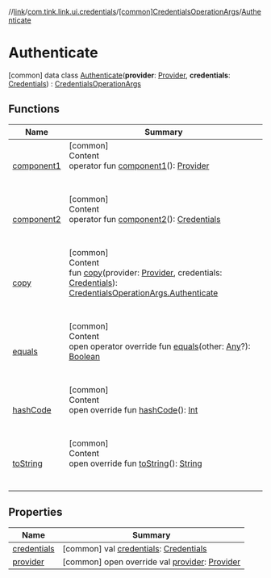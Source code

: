 //[link](../../../index.md)/[com.tink.link.ui.credentials](../../index.md)/[[common]CredentialsOperationArgs](../index.md)/[Authenticate](index.md)



# Authenticate  
 [common] data class [Authenticate](index.md)(**provider**: [Provider](../../../com.tink.model.provider/[common]-provider/index.md), **credentials**: [Credentials](../../../com.tink.model.credentials/[common]-credentials/index.md)) : [CredentialsOperationArgs](../index.md)   


## Functions  
  
|  Name|  Summary| 
|---|---|
| <a name="com.tink.link.ui.credentials/CredentialsOperationArgs.Authenticate/component1/#/PointingToDeclaration/"></a>[component1](component1.md)| <a name="com.tink.link.ui.credentials/CredentialsOperationArgs.Authenticate/component1/#/PointingToDeclaration/"></a>[common]  <br>Content  <br>operator fun [component1](component1.md)(): [Provider](../../../com.tink.model.provider/[common]-provider/index.md)  <br><br><br>
| <a name="com.tink.link.ui.credentials/CredentialsOperationArgs.Authenticate/component2/#/PointingToDeclaration/"></a>[component2](component2.md)| <a name="com.tink.link.ui.credentials/CredentialsOperationArgs.Authenticate/component2/#/PointingToDeclaration/"></a>[common]  <br>Content  <br>operator fun [component2](component2.md)(): [Credentials](../../../com.tink.model.credentials/[common]-credentials/index.md)  <br><br><br>
| <a name="com.tink.link.ui.credentials/CredentialsOperationArgs.Authenticate/copy/#com.tink.model.provider.Provider#com.tink.model.credentials.Credentials/PointingToDeclaration/"></a>[copy](copy.md)| <a name="com.tink.link.ui.credentials/CredentialsOperationArgs.Authenticate/copy/#com.tink.model.provider.Provider#com.tink.model.credentials.Credentials/PointingToDeclaration/"></a>[common]  <br>Content  <br>fun [copy](copy.md)(provider: [Provider](../../../com.tink.model.provider/[common]-provider/index.md), credentials: [Credentials](../../../com.tink.model.credentials/[common]-credentials/index.md)): [CredentialsOperationArgs.Authenticate](index.md)  <br><br><br>
| <a name="kotlin/Any/equals/#kotlin.Any?/PointingToDeclaration/"></a>[equals](../../../com.tink.service.user/[common]-user-profile-service-impl/index.md#%5Bkotlin%2FAny%2Fequals%2F%23kotlin.Any%3F%2FPointingToDeclaration%2F%5D%2FFunctions%2F1135467963)| <a name="kotlin/Any/equals/#kotlin.Any?/PointingToDeclaration/"></a>[common]  <br>Content  <br>open operator override fun [equals](../../../com.tink.service.user/[common]-user-profile-service-impl/index.md#%5Bkotlin%2FAny%2Fequals%2F%23kotlin.Any%3F%2FPointingToDeclaration%2F%5D%2FFunctions%2F1135467963)(other: [Any](https://kotlinlang.org/api/latest/jvm/stdlib/kotlin/-any/index.html)?): [Boolean](https://kotlinlang.org/api/latest/jvm/stdlib/kotlin/-boolean/index.html)  <br><br><br>
| <a name="kotlin/Any/hashCode/#/PointingToDeclaration/"></a>[hashCode](../../../com.tink.service.user/[common]-user-profile-service-impl/index.md#%5Bkotlin%2FAny%2FhashCode%2F%23%2FPointingToDeclaration%2F%5D%2FFunctions%2F1135467963)| <a name="kotlin/Any/hashCode/#/PointingToDeclaration/"></a>[common]  <br>Content  <br>open override fun [hashCode](../../../com.tink.service.user/[common]-user-profile-service-impl/index.md#%5Bkotlin%2FAny%2FhashCode%2F%23%2FPointingToDeclaration%2F%5D%2FFunctions%2F1135467963)(): [Int](https://kotlinlang.org/api/latest/jvm/stdlib/kotlin/-int/index.html)  <br><br><br>
| <a name="kotlin/Any/toString/#/PointingToDeclaration/"></a>[toString](../../../com.tink.service.user/[common]-user-profile-service-impl/index.md#%5Bkotlin%2FAny%2FtoString%2F%23%2FPointingToDeclaration%2F%5D%2FFunctions%2F1135467963)| <a name="kotlin/Any/toString/#/PointingToDeclaration/"></a>[common]  <br>Content  <br>open override fun [toString](../../../com.tink.service.user/[common]-user-profile-service-impl/index.md#%5Bkotlin%2FAny%2FtoString%2F%23%2FPointingToDeclaration%2F%5D%2FFunctions%2F1135467963)(): [String](https://kotlinlang.org/api/latest/jvm/stdlib/kotlin/-string/index.html)  <br><br><br>


## Properties  
  
|  Name|  Summary| 
|---|---|
| <a name="com.tink.link.ui.credentials/CredentialsOperationArgs.Authenticate/credentials/#/PointingToDeclaration/"></a>[credentials](credentials.md)| <a name="com.tink.link.ui.credentials/CredentialsOperationArgs.Authenticate/credentials/#/PointingToDeclaration/"></a> [common] val [credentials](credentials.md): [Credentials](../../../com.tink.model.credentials/[common]-credentials/index.md)   <br>
| <a name="com.tink.link.ui.credentials/CredentialsOperationArgs.Authenticate/provider/#/PointingToDeclaration/"></a>[provider](provider.md)| <a name="com.tink.link.ui.credentials/CredentialsOperationArgs.Authenticate/provider/#/PointingToDeclaration/"></a> [common] open override val [provider](provider.md): [Provider](../../../com.tink.model.provider/[common]-provider/index.md)   <br>

